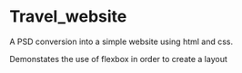 # Travel_website
A PSD conversion into a simple website using html and css.


Demonstates the use of flexbox in order to create a layout 
